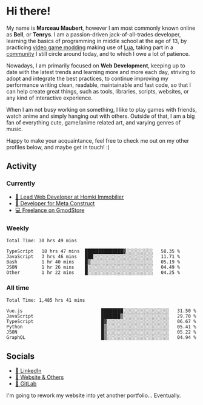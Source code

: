 # Hi there!

My name is **Marceau Maubert**, however I am most commonly known online as **Bell**, or **Tenrys**. I am a passion-driven jack-of-all-trades developer, learning the basics of programming in middle school at the age of 13, by practicing [video game modding](https://garrysmod.com) making use of [Lua](https://lua.org), taking part in a [community](https://metastruct.net) I still circle around today, and to which I owe a lot of patience.

Nowadays, I am primarily focused on **Web Development**, keeping up to date with the latest trends and learning more and more each day, striving to adopt  and integrate the best practices, to continue improving my performance writing clean, readable, maintainable and fast code, so that I can help create great things, such as tools, libraries, scripts, websites, or any kind of interactive experience.

When I am not busy working on something, I like to play games with friends, watch anime and simply hanging out with others. Outside of that, I am a big fan of everything cute, game/anime related art, and varying genres of music.

Happy to make your acquaintance, feel free to check me out on my other profiles below, and maybe get in touch! :)

## Activity

### Currently

- [🏢 Lead Web Developer at Homki Immobilier](https://homki-immobilier.com)
- [🎈 Developer for Meta Construct](https://metastruct.net)
- [💻 Freelance on GmodStore](https://www.gmodstore.com/users/Tenrys)

### Weekly
<!--START_SECTION:wakaWeekly-->

```text
Total Time: 30 hrs 49 mins

TypeScript   18 hrs 47 mins  ██████████████▓░░░░░░░░░░   58.35 %
JavaScript   3 hrs 46 mins   ███░░░░░░░░░░░░░░░░░░░░░░   11.71 %
Bash         1 hr 40 mins    █▒░░░░░░░░░░░░░░░░░░░░░░░   05.19 %
JSON         1 hr 26 mins    █░░░░░░░░░░░░░░░░░░░░░░░░   04.49 %
Other        1 hr 22 mins    █░░░░░░░░░░░░░░░░░░░░░░░░   04.25 %
```

<!--END_SECTION:wakaWeekly-->

### All time
<!--START_SECTION:wakaTotal-->

```text
Total Time: 1,485 hrs 41 mins

Vue.js                             ████████░░░░░░░░░░░░░░░░░   31.50 %
JavaScript                         ███████▒░░░░░░░░░░░░░░░░░   29.70 %
TypeScript                         █▓░░░░░░░░░░░░░░░░░░░░░░░   06.67 %
Python                             █▒░░░░░░░░░░░░░░░░░░░░░░░   05.41 %
JSON                               █▒░░░░░░░░░░░░░░░░░░░░░░░   05.22 %
GraphQL                            █▒░░░░░░░░░░░░░░░░░░░░░░░   04.94 %
```

<!--END_SECTION:wakaTotal-->

## Socials

- [👔 LinkedIn](https://www.linkedin.com/in/marceau-maubert)
- [🔗 Website & Others](https://bell.moe)
- [🦊 GitLab](https://gitlab.com/Tenrys)

I'm going to rework my website into yet another portfolio... Eventually.
